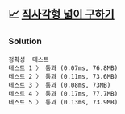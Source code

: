 ## 📈 [직사각형 넓이 구하기](https://school.programmers.co.kr/learn/courses/30/lessons/120860)

### Solution

```text
정확성  테스트
테스트 1 〉	통과 (0.07ms, 76.8MB)
테스트 2 〉	통과 (0.11ms, 73.6MB)
테스트 3 〉	통과 (0.08ms, 73MB)
테스트 4 〉	통과 (0.17ms, 77.7MB)
테스트 5 〉	통과 (0.13ms, 73.9MB)
```